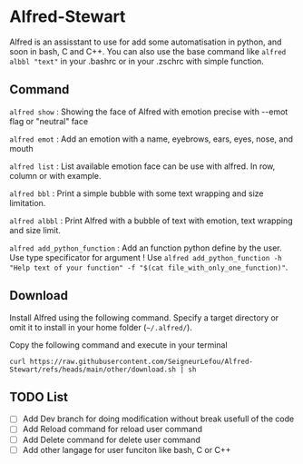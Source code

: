 # Alfred-Stewart

Alfred is an assisstant to use for add some automatisation in python, and soon in bash, C and C++. You can also use the base command like `alfred albbl "text"` in your .bashrc or in your .zschrc with simple function.

## Command

`alfred show` : Showing the face of Alfred with emotion precise with --emot flag or "neutral" face

`alfred emot` : Add an emotion with a name, eyebrows, ears, eyes, nose, and mouth

`alfred list` : List available emotion face can be use with alfred. In row, column or with example.

`alfred bbl` : Print a simple bubble with some text wrapping and size limitation.

`alfred albbl` : Print Alfred with a bubble of text with emotion, text wrapping and size limit.

`alfred add_python_function` : Add an function python define by the user. Use type specificator for argument ! Use `alfred add_python_function -h "Help text of your function" -f "$(cat file_with_only_one_function)"`.

## Download

Install Alfred using the following command. Specify a target directory or omit it to install in your home folder (`~/.alfred/`).

Copy the following command and execute in your terminal

```
curl https://raw.githubusercontent.com/SeigneurLefou/Alfred-Stewart/refs/heads/main/other/download.sh | sh
```

## TODO List
- [ ] Add Dev branch for doing modification without break usefull of the code
- [ ] Add Reload command for reload user command
- [ ] Add Delete command for delete user command
- [ ] Add other langage for user funciton like bash, C or C++
